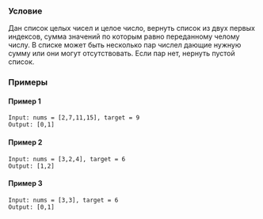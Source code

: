### Условие
Дан список целых чисел и целое число, вернуть список из двух первых индексов, сумма значений по которым равно переданному челому числу. В списке может быть несколько пар числел дающие нужную сумму или они могут отсутствовать. Если пар нет, нернуть пустой список. 
### Примеры
#### Пример 1
```
Input: nums = [2,7,11,15], target = 9
Output: [0,1]
```
#### Пример 2
```
Input: nums = [3,2,4], target = 6
Output: [1,2]
```
#### Пример 3
```
Input: nums = [3,3], target = 6
Output: [0,1]
```
